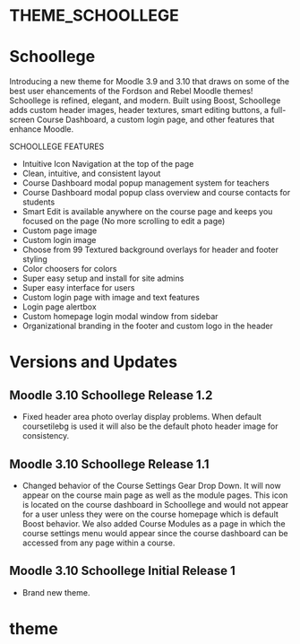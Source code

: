 THEME_SCHOOLLEGE
===========

# Schoollege
Introducing a new theme for Moodle 3.9 and 3.10 that draws on some of the best user ehancements of the Fordson and Rebel Moodle themes!  Schoollege is refined, elegant, and modern.  Built using Boost, Schoollege adds custom header images, header textures, smart editing buttons, a full-screen Course Dashboard, a custom login page, and other features that enhance Moodle.

SCHOOLLEGE FEATURES
* Intuitive Icon Navigation at the top of the page
* Clean, intuitive, and consistent layout
* Course Dashboard modal popup management system for teachers
* Course Dashboard modal popup class overview and course contacts for students 
* Smart Edit is available anywhere on the course page and keeps you focused on the page (No more scrolling to edit a page)
* Custom page image
* Custom login image
* Choose from 99 Textured background overlays for header and footer styling
* Color choosers for colors
* Super easy setup and install for site admins
* Super easy interface for users
* Custom login page with image and text features
* Login page alertbox
* Custom homepage login modal window from sidebar
* Organizational branding in the footer and custom logo in the header

# Versions and Updates

## Moodle 3.10 Schoollege Release 1.2
* Fixed header area photo overlay display problems.  When default coursetilebg is used it will also be the default photo header image for consistency.  

## Moodle 3.10 Schoollege Release 1.1
* Changed behavior of the Course Settings Gear Drop Down.  It will now appear on the course main page as well as the module pages.  This icon is located on the course dashboard in Schoollege and would not appear for a user unless they were on the course homepage which is default Boost behavior.  We also added Course Modules as a page in which the course settings menu would appear since the course dashboard can be accessed from any page within a course.

## Moodle 3.10 Schoollege Initial Release 1
* Brand new theme.
# theme
